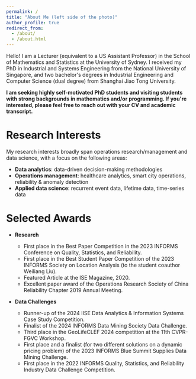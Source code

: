 ```yaml
---
permalink: /
title: "About Me (left side of the photo)"
author_profile: true
redirect_from: 
  - /about/
  - /about.html
---
```


Hello! I am a Lecturer (equivalent to a US Assistant Professor) in the School of Mathematics and Statistics at the University of Sydney. I received my PhD in Industrial and Systems Engineering from the National University of Singapore, and two bachelor's degrees in Industrial Engineering and Computer Science (dual degree) from Shanghai Jiao Tong University.

**I am seeking highly self-motivated PhD students and visiting students with strong backgrounds in mathematics and/or programming. If you're interested, please feel free to reach out with your CV and academic transcript.**

Research Interests
======
My research interests broadly span operations research/management and data science, with a focus on the following areas: 

* **Data analytics**: data-driven decision-making methodologies
* **Operations management**: healthcare analytics, smart city operations, reliability & anomaly detection
* **Applied data science**: recurrent event data, lifetime data, time-series data


Selected Awards
======
* **Research**
    * First place in the Best Paper Competition in the 2023 INFORMS Conference on Quality, Statistics, and Reliability.
    * First place in the Best Student Paper Competition of the 2023 INFORMS Society on Location Analysis (to the student coauthor Weiliang Liu).
    * Featured Article at the ISE Magazine, 2020.
    * Excellent paper award of the Operations Research Society of China Reliability Chapter 2019 Annual Meeting.

* **Data Challenges**
    * Runner-up of the 2024 IISE Data Analytics & Information Systems Case Study Competition.
    * Finalist of the 2024 INFORMS Data Mining Society Data Challenge.
    * Third place in the GeoLifeCLEF 2024 competition at the 11th CVPR-FGVC Workshop.
    * First place and a finalist (for two different solutions on a dynamic pricing problem) of the 2023 INFORMS Blue Summit Supplies Data Mining Challenge.
    * First place in the 2022 INFORMS Quality, Statistics, and Reliability Industry Data Challenge Competition.


